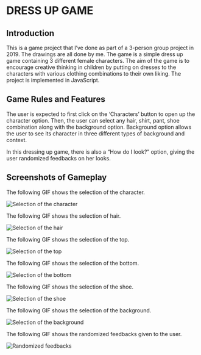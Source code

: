 # DRESS UP GAME

## Introduction

This is a game project that I’ve done as part of a 3-person group project in 2019. The drawings are all done by me. The game is a simple dress up game containing 3 different female characters.
The aim of the game is to encourage creative thinking in children by putting on dresses to the characters with various clothing combinations to their own liking. The project is implemented in JavaScript.

## Game Rules and Features

The user is expected to first click on the ‘Characters’ button to open up the character option. Then, the user can select any hair, shirt, pant, shoe combination along with the background option. Background option allows the user to see its character in three different types of background and context.

In this dressing up game, there is also a “How do I look?” option, giving the user randomized feedbacks on her looks.

## Screenshots of Gameplay

The following GIF shows the selection of the character.

![Selection of the character](/readme_images/dressup1.gif)

The following GIF shows the selection of hair.

![Selection of the hair](/readme_images/dressup2.gif)

The following GIF shows the selection of the top.

![Selection of the top](/readme_images/dressup3.gif)

The following GIF shows the selection of the bottom.

![Selection of the bottom](/readme_images/dressup4.gif)

The following GIF shows the selection of the shoe.

![Selection of the shoe](/readme_images/dressup5.gif)

The following GIF shows the selection of the background.

![Selection of the background](/readme_images/dressup6.gif)

The following GIF shows the randomized feedbacks given to the user.

![Randomized feedbacks](/readme_images/dressup7.gif)
